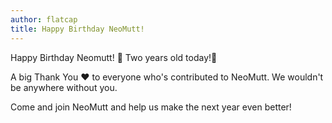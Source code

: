 ```yaml
---
author: flatcap
title: Happy Birthday NeoMutt!
---
```


Happy Birthday Neomutt! 🎉 Two years old today!🎈

A big Thank You ❤️  to everyone who's contributed to NeoMutt.
We wouldn't be anywhere without you.

Come and join NeoMutt and help us make the next year even better!
